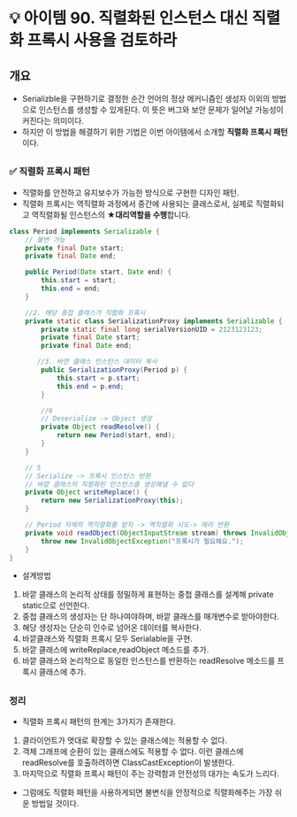 # 💡 아이템 90. 직렬화된 인스턴스 대신 직렬화 프록시 사용을 검토하라

## 개요
* Serializble을 구현하기로 결정한 순간 언어의 정상 메커니즘인 생성자 이외의 방법으로 인스턴스를 생성할 수 있게된다. 이 뜻은 버그와 보안 문제가 일어날 가능성이 커진다는 의미이다.
* 하지만 이 방법을 해결하기 위한 기법은 이번 아이템에서 소개할 **직렬화 프록시 패턴**​​이다.


##   
### ✅ 직렬화 프록시 패턴
* 직렬화를 안전하고 유지보수가 가능한 방식으로 구현한 디자인 패턴.
* 직렬화 프록시는 역직렬화 과정에서 중간에 사용되는 클래스로서, 실제로 직렬화되고 역직렬화될 인스턴스의 **★대리역할을 수행**합니다.

```java
class Period implements Serializable {
    // 불변 가능
    private final Date start;
    private final Date end;

    public Period(Date start, Date end) {
        this.start = start;
        this.end = end;
    }

    //2. 해당 중첩 클래스가 직렬화 프록시
    private static class SerializationProxy implements Serializable {
        private static final long serialVersionUID = 2123123123;
        private final Date start;
        private final Date end;

       //3. 바깐 클래스 인스턴스 데이터 복사
        public SerializationProxy(Period p) {
            this.start = p.start;
            this.end = p.end;
        }

        //6
        // Deserialize -> Object 생성
        private Object readResolve() {
            return new Period(start, end);
        }
    }

    // 5
    // Serialize -> 프록시 인스턴스 반환
    // 바깥 클래스의 직렬화된 인스턴스를 생성해낼 수 없다
    private Object writeReplace() {
        return new SerializationProxy(this);
    }

    // Period 자체의 역직렬화를 방지 -> 역직렬화 시도-> 에러 반환
    private void readObject(ObjectInputStream stream) throws InvalidObjectException {
        throw new InvalidObjectException("프록시가 필요해요.");
    }
}
```
* 설계방법

1. 바깥 클래스의 논리적 상태를 정밀하게 표현하는 중첩 클래스를 설계해 private static으로 선언한다.
2. 중첩 클래스의 생성자는 단 하나여야하며, 바깥 클래스를 매개변수로 받아야한다.
3. 해당 생성자는 단순히 인수로 넘어온 데이터를 복사한다.
4. 바깥클래스와 직렬화 프록시 모두 Serialable을 구현.
5. 바깥 클래스에 writeReplace,readObject 메소드를 추가.
6. 바깥 클래스와 논리적으로 동일한 인스턴스를 반환하는 readResolve 메소드를 프록시 클래스에 추가.


##
### 정리
* 직렬화 프록시 패턴의 한계는 3가지가 존재한다.
1. 클라이언트가 멋대로 확장할 수 있는 클래스에는 적용할 수 없다.
2. 객체 그래프에 순환이 있는 클래스에도 적용할 수 없다. 이런 클래스에 readResolve를 호출하려하면 ClassCastException이 발생한다.
3. 마지막으로 직렬화 프록시 패턴이 주는 강력함과 안전성의 대가는 속도가 느리다.

* 그럼에도 직렬화 패턴을 사용하게되면 불변식을 안정적으로 직렬화해주는 가장 쉬운 방법일 것이다.



​

​
